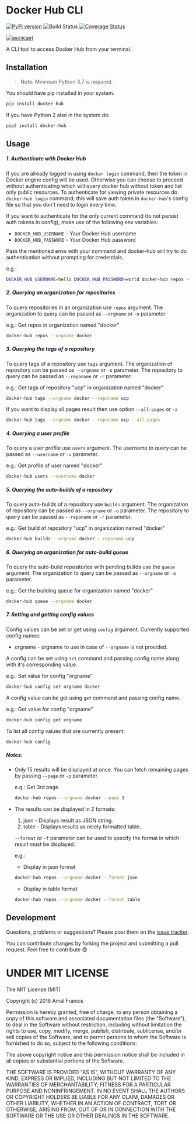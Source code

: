 Docker Hub CLI
========
[![PyPI version](https://badge.fury.io/py/docker-hub.svg)](https://badge.fury.io/py/docker-hub)
![Build Status](https://github.com/amalfra/docker-hub/actions/workflows/test.yml/badge.svg?branch=main)
[![Coverage Status](https://coveralls.io/repos/github/amalfra/docker-hub/badge.svg)](https://coveralls.io/github/amalfra/docker-hub)

[![asciicast](https://asciinema.org/a/504155.svg)](https://asciinema.org/a/504155)

A CLI tool to access Docker Hub from your terminal.

## Installation
> Note: Minimum Python 3.7 is required.

You should have pip installed in your system.
```sh
pip install docker-hub
```
If you have Python 2 also in the system do:
```sh
pip3 install docker-hub
```

## Usage
##### 1. Authenticate with Docker Hub
If you are already logged in using `docker login` command, then the token in Docker engine config will be used. Otherwise you can choose to proceed without authenticating which will query docker hub without token and list only public resources. To authenticate for viewing private resources do `docker-hub login` command; this will save auth token in `docker-hub`'s config file so that you don't need to login every time.

If you want to authenticate for the only current command (to not persist auth tokens in config), make use of the following env variables:

  * `DOCKER_HUB_USERNAME` - Your Docker Hub username
  * `DOCKER_HUB_PASSWORD` - Your Docker Hub password

Pass the mentioned envs with your command and docker-hub will try to do authentication without prompting for credentials.

e.g.:
```sh
DOCKER_HUB_USERNAME=hello DOCKER_HUB_PASSWORD=world docker-hub repos --orgname docker
```

##### 2. Querying an organization for repositories
To query repositories in an organization use `repos` argument. The organization to query can be passed as `--orgname` or `-o` parameter.

e.g.: Get repos in organization named "docker"
```sh
docker-hub repos --orgname docker
```

##### 3. Querying the tags of a repository
To query tags of a repository use `tags` argument. The organization of repository can be passed as `--orgname` or `-o` parameter. The repository to query can be passed as `--reponame` or `-r` parameter.

e.g.: Get tags of repository "ucp" in organization named "docker"
```sh
docker-hub tags --orgname docker --reponame ucp
```

If you want to display all pages result then use option `--all-pages` or `-a`
```sh
docker-hub tags --orgname docker --reponame ucp --all-pages
```

##### 4. Querying a user profile
To query a user profile use `users` argument. The username to query can be passed as `--username` or `-u` parameter.

e.g.: Get profile of user named "docker"
```sh
docker-hub users --username docker
```

##### 5. Querying the auto-builds of a repository
To query auto-builds of a repository use `builds` argument. The organization of repository can be passed as `--orgname` or `-o` parameter. The repository to query can be passed as `--reponame` or `-r` parameter.

e.g.: Get build of repository "ucp" in organization named "docker"
```sh
docker-hub builds --orgname docker --reponame ucp
```

##### 6. Querying an organization for auto-build queue
To query the auto-build repositories with pending builds use the `queue` argument. The organization to query can be passed as `--orgname` or `-o` parameter.

e.g.: Get the building queue for organization named "docker"
```sh
docker-hub queue --orgname docker
```

##### 7. Setting and getting config values
Config values can be set or get using `config` argument. Currently supported config names:
* orgname - orgname to use in case of `--orgname` is not provided.

A config can be set using `set` command and passing config name along with it's corresponding value.

e.g.: Set value for config "orgname"
```sh
docker-hub config set orgname docker
```

A config value can be get using `get` command and passing config name.

e.g.: Get value for config "orgname"
```sh
docker-hub config get orgname
```

To list all config values that are currently present:
```sh
docker-hub config
```

##### Notes:
* Only 15 results will be displayed at once. You can fetch remaining pages by passing `--page` or `-p` parameter.

  e.g.: Get 3rd page
  ```sh
  docker-hub repos --orgname docker --page 3
  ```
* The results can be displayed in 2 formats:
  1. json - Displays result as JSON string.
  2. table - Displays results as nicely formatted table.

  `--format` or `-f` parameter can be used to specify the format in which result must be displayed.

  e.g.:
  * Display in json format
  ```sh
  docker-hub repos --orgname docker --format json
  ```

  * Display in table format
  ```sh
  docker-hub repos --orgname docker --format table
  ```

## Development
Questions, problems or suggestions? Please post them on the [issue tracker](https://github.com/amalfra/docker-hub/issues).

You can contribute changes by forking the project and submitting a pull request. Feel free to contribute :heart_eyes:

UNDER MIT LICENSE
=================

The MIT License (MIT)

Copyright (c) 2016 Amal Francis

Permission is hereby granted, free of charge, to any person obtaining a copy of this software and associated documentation files (the "Software"), to deal in the Software without restriction, including without limitation the rights to use, copy, modify, merge, publish, distribute, sublicense, and/or sell copies of the Software, and to permit persons to whom the Software is furnished to do so, subject to the following conditions:

The above copyright notice and this permission notice shall be included in all copies or substantial portions of the Software.

THE SOFTWARE IS PROVIDED "AS IS", WITHOUT WARRANTY OF ANY KIND, EXPRESS OR IMPLIED, INCLUDING BUT NOT LIMITED TO THE WARRANTIES OF MERCHANTABILITY, FITNESS FOR A PARTICULAR PURPOSE AND NONINFRINGEMENT. IN NO EVENT SHALL THE AUTHORS OR COPYRIGHT HOLDERS BE LIABLE FOR ANY CLAIM, DAMAGES OR OTHER LIABILITY, WHETHER IN AN ACTION OF CONTRACT, TORT OR OTHERWISE, ARISING FROM, OUT OF OR IN CONNECTION WITH THE SOFTWARE OR THE USE OR OTHER DEALINGS IN THE SOFTWARE.

